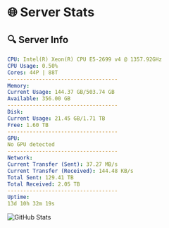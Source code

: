 # 🌐 Server Stats
## 🔍 Server Info
```yaml
CPU: Intel(R) Xeon(R) CPU E5-2699 v4 @ 1357.92GHz
CPU Usage: 0.50%
Cores: 44P | 88T
-----------------------------------
Memory:
Current Usage: 144.37 GB/503.74 GB
Available: 356.00 GB
-----------------------------------
Disk:
Current Usage: 21.45 GB/1.71 TB
Free: 1.60 TB
-----------------------------------
GPU:
No GPU detected
-----------------------------------
Network:
Current Transfer (Sent): 37.27 MB/s
Current Transfer (Received): 144.48 KB/s
Total Sent: 129.41 TB
Total Received: 2.05 TB
-----------------------------------
Uptime:
13d 10h 32m 19s
```
![GitHub Stats](https://img.shields.io/badge/Updated-2025-02-21_09:15:37-blue)